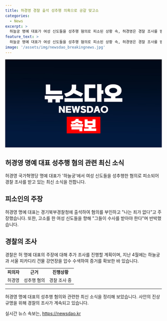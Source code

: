 ```yaml
---
title: 허경영 경찰 출석 성추행 의혹으로 공갈 맞고소
categories:
  - News
excerpt: >
  하늘궁 명예 대표가 여성 신도들을 성추행 혐의로 피소된 상황 속, 허경영은 경찰 조사를 받기 위해 출석했다. 나는 죄가 없다고 주장하며 신도들을 비방하고 있다. 지난 2월 고소를 접수한 경찰은 허 명예대표를 조사할 예정으로, 이에 대한 사회적 관심이 높아지고 있다.
feature_text: >
  하늘궁 명예 대표가 여성 신도들을 성추행 혐의로 피소된 상황 속, 허경영은 경찰 조사를 받기 위해 출석했다. 나는 죄가 없다고 주장하며 신도들을 비방하고 있다. 지난 2월 고소를 접수한 경찰은 허 명예대표를 조사할 예정으로, 이에 대한 사회적 관심이 높아지고 있다.
image: '/assets/img/newsdao_breakingnews.jpg'
---
```


<p><img src="/assets/img/newsdao_breakingnews.jpg" alt="cryptoinkorea 속보" /></p>

<h2>허경영 명예 대표 성추행 혐의 관련 최신 소식</h2>

<p data-ke-size="size16">허경영 국가혁명당 명예 대표가 '하늘궁'에서 여성 신도들을 성추행한 혐의로 피소되어 경찰 조사를 받고 있는 최신 소식을 전합니다.</p>

<h2 data-ke-size="size26">피소인의 주장</h2>

<p data-ke-size="size16">허경영 명예 대표는 경기북부경찰청에 출석하여 혐의를 부인하고 "나는 죄가 없다"고 주장했습니다. 또한, 고소를 한 여성 신도들을 향해 "그들이 수사를 받아야 한다"며 반박했습니다.</p>

<h2 data-ke-size="size26">경찰의 조사</h2>

<p data-ke-size="size16">경찰은 허 명예 대표의 주장에 대해 추가 조사를 진행할 계획이며, 지난 4월에는 하늘궁과 서울 피카디리 건물 강연장을 압수 수색하여 증거를 확보한 바 있습니다.</p>

<table>
  <tr>
    <td style="text-align: center; height: 17px;"><b>피의자</b></td>
    <td style="text-align: center; height: 17px;"><b>근거</b></td>
    <td style="text-align: center; height: 17px;"><b>진행상황</b></td>
  </tr>
  <tr>
    <td style="text-align: center; height: 17px;">허경영</td>
    <td style="text-align: center; height: 17px;">성추행 혐의</td>
    <td style="text-align: center; height: 17px;">경찰 조사 중</td>
  </tr>
</table>

<hr>

<p data-ke-size="size16">허경영 명예 대표의 성추행 혐의와 관련한 최신 소식을 정리해 보았습니다. 사안의 진상규명을 위해 경찰의 조사가 계속되고 있습니다.</p>
실시간 뉴스 속보는, <a href="https://newsdao.kr" rel="dofollow">https://newsdao.kr</a>


